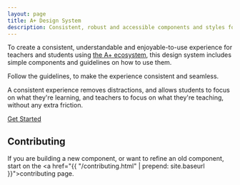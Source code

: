 ```yaml
---
layout: page
title: A+ Design System
description: Consistent, robust and accessible components and styles for building in the A+ ecosystem.
---
```


To create a consistent, understandable and enjoyable-to-use experience for 
teachers and students using [the A+ ecosystem](https://apluslms.github.io), this design system includes simple components and guidelines on how to use them.

Follow the guidelines, to make the experience consistent and seamless. 

A consistent experience removes distractions, and allows students to focus on what they're learning, and teachers to focus on what they're teaching, without any extra friction.

<div class="u-margin-bottom-double"><a href="{{ "/components/" | prepend: site.baseurl }}" class="c-btn">Get Started</a></div>


## Contributing
If you are building a new component, or want to refine an old component, start on the <a href="{{ "/contributing.html" | prepend: site.baseurl }}">contributing page</a>.
